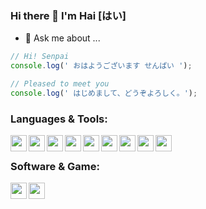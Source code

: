 ### Hi there 👋 I'm Hai [はい]

- 💬 Ask me about ...

```javascript
// Hi! Senpai
console.log(' おはようございます せんぱい ');

// Pleased to meet you
console.log(' はじめまして、どうぞよろしく。');
```

### Languages & Tools:

<img src="https://img.icons8.com/color/48/000000/html-5--v1.png" width="26px" align="left"/>
<img src="https://img.icons8.com/color/50/000000/css3.png"  width="26px" align="left"/>
<img src="https://img.icons8.com/color/50/000000/javascript--v1.png" width="26px" align="left"/>
<img src="https://img.icons8.com/color/24/000000/react-native.png" width="26px" align="left"/>
<img src="https://img.icons8.com/windows/32/26e07f/node-js.png" width="26px" align="left"/>
<img src="https://img.icons8.com/color/48/000000/gatsbyjs.png" width="26px" align="left"/>
<img src="https://img.icons8.com/color/48/26e07f/graphql.png" width="26px" align="left"/>
<img src="https://img.icons8.com/color/48/000000/npm.png"  width="26px" align="left"/>
<img src="https://img.icons8.com/color/48/000000/git.png" width="26px" align="left"/>

<br />

### Software & Game:

<img src="https://img.icons8.com/color/48/000000/visual-studio-code-2019.png" width="26px" align="left"/>
<img src="https://img.icons8.com/fluent/48/000000/dota.png" width="26px" align="left"/>

<br />
<br />
